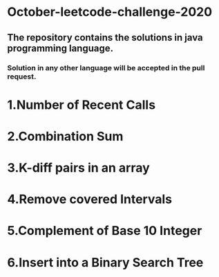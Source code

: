 # October-leetcode-challenge-2020
## The repository contains the solutions in java programming language.
### Solution in any other language will be accepted in the pull request.
# 1.Number of Recent Calls
# 2.Combination Sum
# 3.K-diff pairs in an array
# 4.Remove covered Intervals
# 5.Complement of Base 10 Integer
# 6.Insert into a Binary Search Tree
